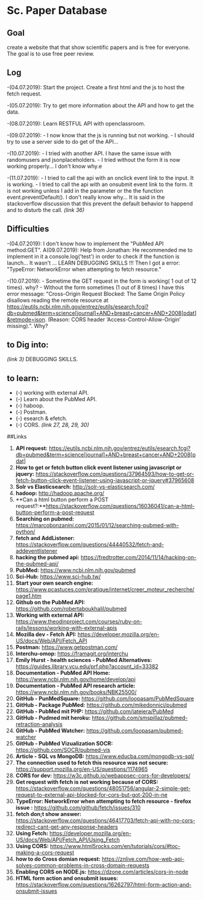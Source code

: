 # Sc. Paper Database

## Goal
create a website that that show scientific papers and is free for everyone. The goal is to use free peer review.

## Log
-(04.07.2019): Start the project.
	Create a first html and the js to host the fetch request.

-(05.07.2019): Try to get more information about the API and how to get the data.

-(08.07.2019): Learn RESTFUL API with openclassroom. 

-(09.07.2019): 	- I now know that the js is running but not working.
		- I should try to use a server side to do get of the API...

-(10.07.2019): 	- I tried with another API. I have the same issue with randomusers and jsonplaceholders.
		- I tried without the form it is now working properly... I don't know why.e 

-(11.07.2019):	- I tried to call the api with an onclick event link to the input. It is working.
		- I tried to call the api with an onsubmit event link to the form. It is not working unless I add in the parameter or the the function event.preventDefault(). I don't really know why... It is said in the stackoverflow discussion that this prevent the default behavior to happend and to disturb the call. _(link 36)_ 
 

## Difficulties
-(04.07.2019): I don't know how to implement the "PubMed API method:GET".
	A(09.07.2019): Help from Jonathan: He recommended me to implement in it a console.log('test') in order to check if the function is launch... It wasn't ... 
LEARN DEBUGGING SKILLS !!! Then I got a error: "TypeError: NetworkError when attempting to fetch resource."

-(10.07.2019): 	- Sometime the GET request in the form is working( 1 out of 12 times). why?
		- Without the form sometimes (1 out of 8 times) I have this error message: "Cross-Origin Request Blocked: The Same Origin Policy disallows reading the remote resource at https://eutils.ncbi.nlm.nih.gov/entrez/eutils/esearch.fcgi?db=pubmed&term=science[journal]+AND+breast+cancer+AND+2008[pdat]&retmode=json. (Reason: CORS header ‘Access-Control-Allow-Origin’ missing).". Why?
## to Dig into:
_(link 3)_
DEBUGGING SKILLS.
## to learn:
- (-) working with external API.
- (-) Learn about the PubMed API.
- (-) haboop.
- (-) Postman.
- (-) esearch & efetch.
- (-) CORS. _(link 27, 28, 29, 30)_

##Links
1. **API request:** https://eutils.ncbi.nlm.nih.gov/entrez/eutils/esearch.fcgi?db=pubmed&term=science[journal]+AND+breast+cancer+AND+2008[pdat]
2. **How to get or fetch button click event listener using javascript or jquery:** https://stackoverflow.com/questions/37964593/how-to-get-or-fetch-button-click-event-listener-using-javascript-or-jquery#37965608
3. **Solr vs Elasticsearch:** http://solr-vs-elasticsearch.com/
4. **hadoop:** http://hadoop.apache.org/
5. **Can a html button perform a POST request?:**https://stackoverflow.com/questions/16036041/can-a-html-button-perform-a-post-request
6. **Searching on pubmed:** https://marcobonzanini.com/2015/01/12/searching-pubmed-with-python/
7. **fetch and AddListener:** https://stackoverflow.com/questions/44440532/fetch-and-addeventlistener
8. **hacking the pubmed api:** https://fredtrotter.com/2014/11/14/hacking-on-the-pubmed-api/
9. **PubMed:** https://www.ncbi.nlm.nih.gov/pubmed
10. **Sci-Hub:** https://www.sci-hub.tw/
11. **Start your own search engine:** https://www.pcastuces.com/pratique/internet/creer_moteur_recherche/page1.htm
12. **Github on the PubMed API:** https://github.com/robertaboukhalil/pubmed
13. **Working with external API:** https://www.theodinproject.com/courses/ruby-on-rails/lessons/working-with-external-apis
14. **Mozilla dev - Fetch API:** https://developer.mozilla.org/en-US/docs/Web/API/Fetch_API
15. **Postman:** https://www.getpostman.com/
16. **Interchu-omop:** https://framagit.org/interchu
17. **Emily Hurst - health sciences - PubMed Alternatives:** https://guides.library.vcu.edu/prf.php?account_id=33382
18. **Documentation - PubMed API Home:** https://www.ncbi.nlm.nih.gov/home/develop/api
19. **Documentation - PubMed API research article:** https://www.ncbi.nlm.nih.gov/books/NBK25500/
20. **GitHub - PunMedSquare:** https://github.com/loopasam/PubMedSquare
21. **GitHub - Package PubMed:** https://github.com/mikedonnici/pubmed
22. **GitHub - PubMed mit PHP:** https://github.com/jatejera/PubMed
23. **GitHub - Pudmed mit heroku:** https://github.com/smspillaz/pubmed-retraction-analysis
24. **GitHub - PubMed Watcher:** https://github.com/loopasam/pubmed-watcher
25. **GitHub - PubMed Vizualization SOCR:** https://github.com/SOCR/pubmed-vis
26. **Article - SQL vs MongoDB:** https://www.educba.com/mongodb-vs-sql/
27. **The connection used to fetch this resource was not secure:** https://support.mozilla.org/en-US/questions/1174965
28. **CORS for dev:** https://w3c.github.io/webappsec-cors-for-developers/
29. **Get request with fetch is not working because of CORS:** https://stackoverflow.com/questions/48051756/angular-2-simple-get-request-to-external-api-blocked-for-cors-but-got-200-in-ne
30. **TypeError: NetworkError when attempting to fetch resource - firefox issue :** https://github.com/github/fetch/issues/310
31. **fetch don;t show answer:** https://stackoverflow.com/questions/46417703/fetch-api-with-no-cors-redirect-cant-get-any-response-headers
32. **Using Fetch:** https://developer.mozilla.org/en-US/docs/Web/API/Fetch_API/Using_Fetch
33. **Using CORS:** https://www.html5rocks.com/en/tutorials/cors/#toc-making-a-cors-request
34. **how to do Cross domian request:** https://znlive.com/how-web-api-solves-common-problems-in-cross-domain-requests
35. **Enabling CORS on NODE.js:** https://dzone.com/articles/cors-in-node
36. **HTML form action and onsubmit issues:** https://stackoverflow.com/questions/16262797/html-form-action-and-onsubmit-issues

